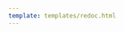```yaml
---
template: templates/redoc.html
---
```


<redoc spec-url="{{base_path}}/references/service-extensions/in-flow-extensions/custom-authentication/api/custom-authentication-action-v1.yaml" theme='{{redoc_theme}}'></redoc>